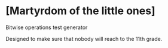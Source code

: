 [Martyrdom of the little ones]
============================

Bitwise operations test generator

Designed to make sure that nobody will reach to the 11th grade.
